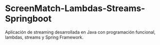 # ScreenMatch-Lambdas-Streams-Springboot
Aplicación de streaming desarrollada en Java con programación funcional, lambdas, streams y Spring Framework.
